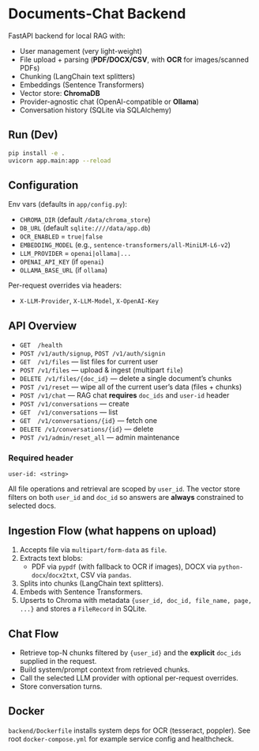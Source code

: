 # Documents-Chat Backend

FastAPI backend for local RAG with:

- User management (very light-weight)
- File upload + parsing (**PDF/DOCX/CSV**, with **OCR** for images/scanned PDFs)
- Chunking (LangChain text splitters)
- Embeddings (Sentence Transformers)
- Vector store: **ChromaDB**
- Provider-agnostic chat (OpenAI-compatible or **Ollama**)
- Conversation history (SQLite via SQLAlchemy)

## Run (Dev)

```bash
pip install -e .
uvicorn app.main:app --reload
```



## Configuration

Env vars (defaults in `app/config.py`):

- `CHROMA_DIR` (default `/data/chroma_store`)
- `DB_URL` (default `sqlite:////data/app.db`)
- `OCR_ENABLED` = `true|false`
- `EMBEDDING_MODEL` (e.g., `sentence-transformers/all-MiniLM-L6-v2`)
- `LLM_PROVIDER` = `openai|ollama|...`
- `OPENAI_API_KEY` (if `openai`)
- `OLLAMA_BASE_URL` (if `ollama`)

Per-request overrides via headers:

- `X-LLM-Provider`, `X-LLM-Model`, `X-OpenAI-Key`

## API Overview

- `GET  /health`
- `POST /v1/auth/signup`, `POST /v1/auth/signin`
- `GET  /v1/files` — list files for current user
- `POST /v1/files` — upload & ingest (multipart `file`)
- `DELETE /v1/files/{doc_id}` — delete a single document’s chunks
- `POST /v1/reset` — wipe all of the current user’s data (files + chunks)
- `POST /v1/chat` — RAG chat **requires** `doc_ids` and `user-id` header
- `POST /v1/conversations` — create
- `GET  /v1/conversations` — list
- `GET  /v1/conversations/{id}` — fetch one
- `DELETE /v1/conversations/{id}` — delete
- `POST /v1/admin/reset_all` — admin maintenance

### Required header

`user-id: <string>`

All file operations and retrieval are scoped by `user_id`. The vector store filters on both `user_id` and `doc_id` so answers are **always** constrained to selected docs.

## Ingestion Flow (what happens on upload)

1. Accepts file via `multipart/form-data` as `file`.
2. Extracts text blobs:
   - PDF via `pypdf` (with fallback to OCR if images), DOCX via `python-docx`/`docx2txt`, CSV via `pandas`.
3. Splits into chunks (LangChain text splitters).
4. Embeds with Sentence Transformers.
5. Upserts to Chroma with metadata `{user_id, doc_id, file_name, page, ...}` and stores a `FileRecord` in SQLite.

## Chat Flow

- Retrieve top-N chunks filtered by `{user_id}` and the **explicit** `doc_ids` supplied in the request.
- Build system/prompt context from retrieved chunks.
- Call the selected LLM provider with optional per-request overrides.
- Store conversation turns.

## Docker

`backend/Dockerfile` installs system deps for OCR (tesseract, poppler). See root `docker-compose.yml` for example service config and healthcheck.

